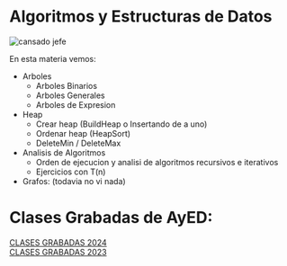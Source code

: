 # Algoritmos y Estructuras de Datos
![cansado jefe](https://github.com/Giancardonee/AyED/assets/114377978/1ea77928-9b73-4126-b53c-fa65a874d6e9)

En esta materia vemos:  
 - Arboles 
    - Arboles Binarios
    - Arboles Generales
    - Arboles de Expresion
  - Heap 
      - Crear heap (BuildHeap o Insertando de a uno)
      - Ordenar heap (HeapSort)
      - DeleteMin / DeleteMax
  - Analisis de Algoritmos
      - Orden de ejecucion y analisi de algoritmos recursivos e iterativos
      - Ejercicios con T(n)
  - Grafos:
      (todavia no vi nada)

# Clases Grabadas de AyED: 
[CLASES GRABADAS 2024](https://docs.google.com/document/d/1P5y7A4O-VSq9cb6Krc7ahAxZ-AsdwCw3/edit)  
[CLASES GRABADAS 2023](https://docs.google.com/document/d/1KbsWewnOF-8gymmOr1F3S94ANO8lf0M3/edit)
